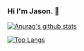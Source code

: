 ### Hi I'm Jason. 👋

<!--
**jasonyen1009/jasonyen1009** is a ✨ _special_ ✨ repository because its `README.md` (this file) appears on your GitHub profile.

Here are some ideas to get you started:

- 🔭 I’m currently working on ...
- 🌱 I’m currently learning ...
- 👯 I’m looking to collaborate on ...
- 🤔 I’m looking for help with ...
- 💬 Ask me about ...
- 📫 How to reach me: ...
- 😄 Pronouns: ...
- ⚡ Fun fact: ...
-->


[![Anurag's github stats](https://github-readme-stats.vercel.app/api?username=jasonyen1009&theme=holi)](https://github.com/jasonyen1009/github-readme-stats)  

[![Top Langs](https://github-readme-stats.vercel.app/api/top-langs/?username=jasonyen1009&layout=compact&theme=holi)](https://github.com/jasonyen1009/github-readme-stats)
